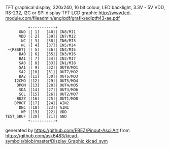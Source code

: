 TFT graphical display, 320x240, 16 bit colour, LED backlight, 3.3V - 5V VDD, RS-232, I2C or SPI
display TFT LCD graphic
http://www.lcd-module.com/fileadmin/eng/pdf/grafik/ediptft43-ae.pdf


	          +-----------+
	      GND |[ 1]   [40]| IN8/MI1
	      VDD |[ 2]   [39]| IN7/MI2
	       NC |[ 3]   [38]| IN6/MI3
	       NC |[ 4]   [37]| IN5/MI4
	 ~{RESET} |[ 5]   [36]| IN4/MI5
	      BA0 |[ 6]   [35]| IN3/MI6
	      BA1 |[ 7]   [34]| IN2/MI7
	      SA0 |[ 8]   [33]| IN1/MI8
	      SA1 |[ 9]   [32]| OUT8/MO1
	      SA2 |[10]   [31]| OUT7/MO2
	      BA2 |[11]   [30]| OUT6/MO3
	    I2CMO |[12]   [29]| OUT5/MO4
	     DPOM |[13]   [28]| OUT4/MO5
	      SDA |[14]   [27]| OUT3/MO6
	      SCL |[15]   [26]| OUT2/MO7
	     BUZZ |[16]   [25]| OUT1/MO8
	    DPROT |[17]   [24]| AIN2
	      DNC |[18]   [23]| AIN1
	       WP |[19]   [22]| VDD
	TEST_SBUF |[20]   [21]| GND
	          +-----------+


generated by https://github.com/FBEZ/Pinout-AsciiArt from https://github.com/ask6483/kicad-symbols/blob/master/Display_Graphic.kicad_sym
